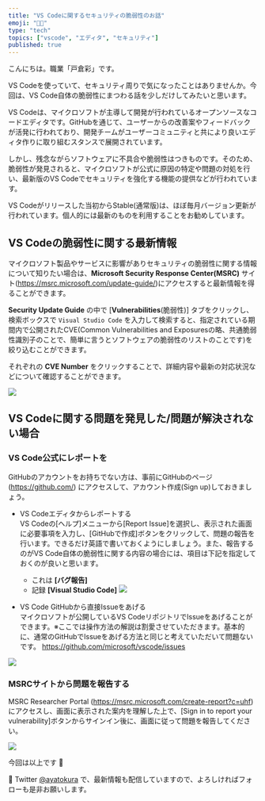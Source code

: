 ```yaml
---
title: "VS Codeに関するセキュリティの脆弱性のお話"
emoji: "👩‍💻"
type: "tech"
topics: ["vscode", "エディタ", "セキュリティ"]
published: true
---
```


こんにちは。職業「戸倉彩」です。

VS Codeを使っていて、セキュリティ周りで気になったことはありませんか。今回は、VS Code自体の脆弱性にまつわる話を少しだけしてみたいと思います。

VS Codeは、マイクロソフトが主導して開発が行われているオープンソースなコードエディタです。GitHubを通じて、ユーザーからの改善案やフィードバックが活発に行われており、開発チームがユーザーコミュニティと共により良いエディタ作りに取り組むスタンスで展開されています。

しかし、残念ながらソフトウェアに不具合や脆弱性はつきものです。そのため、脆弱性が発見されると、マイクロソフトが公式に原因の特定や問題の対処を行い、最新版のVS Codeでセキュリティを強化する機能の提供などが行われています。

VS Codeがリリースした当初からStable(通常版)は、ほぼ毎月バージョン更新が行われています。個人的には最新のものを利用することをお勧めしています。

## VS Codeの脆弱性に関する最新情報
マイクロソフト製品やサービスに影響がありセキュリティの脆弱性に関する情報について知りたい場合は、**Microsoft Security Response Center(MSRC)** サイト(https://msrc.microsoft.com/update-guide/)にアクセスすると最新情報を得ることができます。

**Security Update Guide** の中で [**Vulnerabilities**(脆弱性)] タブをクリックし、検索ボックスで `Visual Studio Code` を入力して検索すると、指定されている期間内で公開されたCVE(Common Vulnerabilities and Exposuresの略、共通脆弱性識別子のことで、簡単に言うとソフトウェアの脆弱性のリストのことです)を絞り込むことができます。

それぞれの **CVE Number** をクリックすることで、詳細内容や最新の対応状況などについて確認することができます。

![](https://storage.googleapis.com/zenn-user-upload/4feb3061d02841572b4624e2.jpg)

## VS Codeに関する問題を発見した/問題が解決されない場合
### VS Code公式にレポートを  
GitHubのアカウントをお持ちでない方は、事前にGitHubのページ (https://github.com/) にアクセスして、アカウント作成(Sign up)しておきましょう。
* VS Codeエディタからレポートする  
VS Codeの[ヘルプ]メニューから[Report Issue]を選択し、表示された画面に必要事項を入力し、[GitHubで作成]ボタンをクリックして、問題の報告を行います。できるだけ英語で書いておくようにしましょう。また、報告するのがVS Code自体の脆弱性に関する内容の場合には、項目は下記を指定しておくのが良いと思います。
    * これは **[バグ報告]**
    * 記録 **[Visual Studio Code]**
![](https://storage.googleapis.com/zenn-user-upload/822ce69770ea9c95cf8ffa21.jpg)

* VS Code GitHubから直接Issueをあげる  
マイクロソフトが公開しているVS CodeリポジトリでIssueをあげることができます。※ここでは操作方法の解説は割愛させていただきます。基本的に、通常のGitHubでIssueをあげる方法と同じと考えていただいて問題ないです。
https://github.com/microsoft/vscode/issues

![](https://storage.googleapis.com/zenn-user-upload/df6647d0e6777e82691537c2.jpg)

### MSRCサイトから問題を報告する
MSRC Researcher Portal (https://msrc.microsoft.com/create-report?c=uhf) にアクセスし、画面に表示された案内を理解した上で、[Sign in to report your vulnerability]ボタンからサインイン後に、画面に従って問題を報告してください。

![](https://storage.googleapis.com/zenn-user-upload/4bc3b2544061e17201457473.jpg)

今回は以上です 🙌

📱 Twitter [@ayatokura](https://twitter.com/ayatokura) で、最新情報も配信していますので、よろしければフォローも是非お願いします。